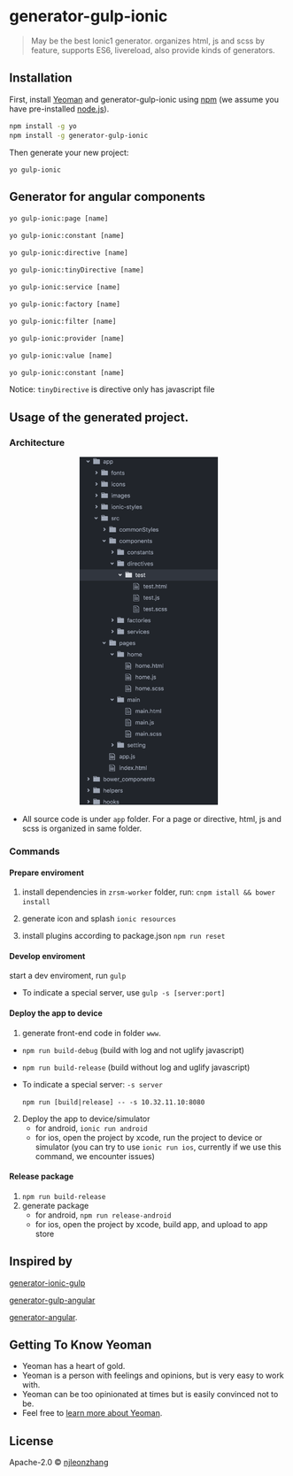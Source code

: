 # generator-gulp-ionic

> May be the best Ionic1 generator. organizes html, js and scss by feature, supports ES6, livereload, also provide kinds of generators.

## Installation
First, install [Yeoman](http://yeoman.io) and generator-gulp-ionic using  [npm](https://www.npmjs.com/) (we assume you have pre-installed [node.js](https://nodejs.org/)).

```bash
npm install -g yo
npm install -g generator-gulp-ionic
```

Then generate your new project:

```
yo gulp-ionic
```

## Generator for angular components
`yo gulp-ionic:page [name]`

`yo gulp-ionic:constant [name]`

`yo gulp-ionic:directive [name]`

`yo gulp-ionic:tinyDirective [name]`

`yo gulp-ionic:service [name]`

`yo gulp-ionic:factory [name]`

`yo gulp-ionic:filter [name]`

`yo gulp-ionic:provider [name]`

`yo gulp-ionic:value [name]`

`yo gulp-ionic:constant [name]`

Notice: `tinyDirective` is directive only has javascript file

## Usage of the generated project.

### Architecture

<div style="text-align: center">
<img src="/assets/architecture.png" width="250">
</div>

* All source code is under `app` folder.
For a page or directive, html, js and scss is organized in same folder.

### Commands

#### Prepare enviroment
1. install dependencies
in `zrsm-worker` folder, run: `cnpm istall && bower install`

2. generate icon and splash
`ionic resources`

3. install plugins according to package.json
`npm run reset`

#### Develop enviroment
start a dev enviroment, run `gulp`
* To indicate a special server, use `gulp -s [server:port]`

#### Deploy the app to device
1. generate front-end code in folder `www`.

  * `npm run build-debug` (build with log and not uglify javascript)
  
  * `npm run build-release` (build without log and uglify javascript)
  
  * To indicate a special server:  `-s server`
  
    `npm run [build|release] -- -s 10.32.11.10:8080`

2. Deploy the app to device/simulator
    * for android, `ionic run android`
    * for ios, open the project by xcode, run the project to device or simulator (you can try to use `ionic run ios`, currently if we use this command, we encounter issues)

#### Release package
1. `npm run build-release`
2. generate package
    * for android, `npm run release-android`
    * for ios, open the project by xcode, build app, and upload to app store

## Inspired by
 [generator-ionic-gulp](https://github.com/tmaximini/generator-ionic-gulp#readme)  

 [generator-gulp-angular](https://github.com/Swiip/generator-gulp-angular)

 [generator-angular](https://github.com/yeoman/generator-angular).

## Getting To Know Yeoman

 * Yeoman has a heart of gold.
 * Yeoman is a person with feelings and opinions, but is very easy to work with.
 * Yeoman can be too opinionated at times but is easily convinced not to be.
 * Feel free to [learn more about Yeoman](http://yeoman.io/).

## License

Apache-2.0 © [njleonzhang](https://github.com/njleonzhang)
